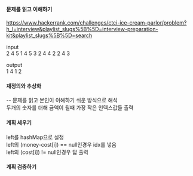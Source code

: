 #### 문제를 읽고 이해하기
https://www.hackerrank.com/challenges/ctci-ice-cream-parlor/problem?h_l=interview&playlist_slugs%5B%5D=interview-preparation-kit&playlist_slugs%5B%5D=search

input</br>
2
4
5
1 4 5 3 2
4
4
2 2 4 3


output</br>
1 4
1 2

 
#### 재정의와 추상화<br>
-- 문제를 읽고 본인이 이해하기 쉬운 방식으로 해석<br>
두개의 숫자를 더해 금액이 될때 가장 작은 인덱스값들 출력   

#### 계획 세우기<br>
left를 hashMap으로 설정<br>
left의 (money-cost[i]) == null인경우 idx를 넣음<br>
left의 (cost[i]) != null인경우 답 출력<br> 

#### 계획 검증하기
